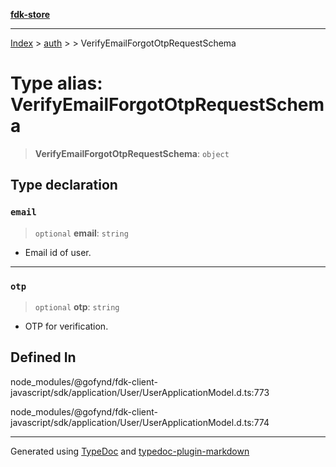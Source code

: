 [**fdk-store**](../../../README.md)
***

[Index](../../../API.md) > [auth](../../README.md) > [<internal>](../README.md) > VerifyEmailForgotOtpRequestSchema

# Type alias: VerifyEmailForgotOtpRequestSchema

> **VerifyEmailForgotOtpRequestSchema**: `object`

## Type declaration

### `email`

> `optional` **email**: `string`

- Email id of user.

***

### `otp`

> `optional` **otp**: `string`

- OTP for verification.

## Defined In

node\_modules/@gofynd/fdk-client-javascript/sdk/application/User/UserApplicationModel.d.ts:773

node\_modules/@gofynd/fdk-client-javascript/sdk/application/User/UserApplicationModel.d.ts:774

***
Generated using [TypeDoc](https://typedoc.org/) and [typedoc-plugin-markdown](https://www.npmjs.com/package/typedoc-plugin-markdown)
